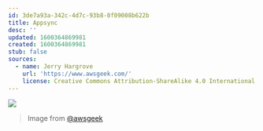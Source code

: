 ```yaml
---
id: 3de7a93a-342c-4d7c-93b8-0f09008b622b
title: Appsync
desc: ''
updated: 1600364869981
created: 1600364869981
stub: false
sources:
  - name: Jerry Hargrove
    url: 'https://www.awsgeek.com/'
    license: Creative Commons Attribution-ShareAlike 4.0 International License
---
```

![](/assets/images/AWS-AppSync_en.jpg)
> Image from [@awsgeek](https://www.awsgeek.com/AWS-AppSync/)
